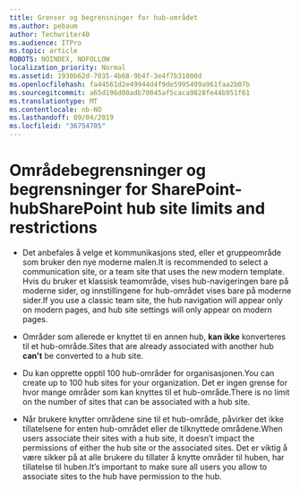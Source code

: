 ```yaml
---
title: Grenser og begrensninger for hub-området
ms.author: pebaum
author: Techwriter40
ms.audience: ITPro
ms.topic: article
ROBOTS: NOINDEX, NOFOLLOW
localization_priority: Normal
ms.assetid: 1930b62d-7035-4b68-9b4f-3e4f7b31000d
ms.openlocfilehash: fa44561d2e49944d4f9de5995499a961faa2b07b
ms.sourcegitcommit: a65d196d00adb70045af5caca9828fe44b951f61
ms.translationtype: MT
ms.contentlocale: nb-NO
ms.lasthandoff: 09/04/2019
ms.locfileid: "36754705"
---
```

# <a name="sharepoint-hub-site-limits-and-restrictions"></a><span data-ttu-id="bc881-102">Områdebegrensninger og begrensninger for SharePoint-hub</span><span class="sxs-lookup"><span data-stu-id="bc881-102">SharePoint hub site limits and restrictions</span></span>

- <span data-ttu-id="bc881-103">Det anbefales å velge et kommunikasjons sted, eller et gruppeområde som bruker den nye moderne malen.</span><span class="sxs-lookup"><span data-stu-id="bc881-103">It is recommended to select a communication site, or a team site that uses the new modern template.</span></span> <span data-ttu-id="bc881-104">Hvis du bruker et klassisk teamområde, vises hub-navigeringen bare på moderne sider, og innstillingene for hub-området vises bare på moderne sider.</span><span class="sxs-lookup"><span data-stu-id="bc881-104">If you use a classic team site, the hub navigation will appear only on modern pages, and hub site settings will only appear on modern pages.</span></span>

- <span data-ttu-id="bc881-105">Områder som allerede er knyttet til en annen hub, **kan ikke** konverteres til et hub-område.</span><span class="sxs-lookup"><span data-stu-id="bc881-105">Sites that are already associated with another hub **can't** be converted to a hub site.</span></span>

- <span data-ttu-id="bc881-106">Du kan opprette opptil 100 hub-områder for organisasjonen.</span><span class="sxs-lookup"><span data-stu-id="bc881-106">You can create up to 100 hub sites for your organization.</span></span> <span data-ttu-id="bc881-107">Det er ingen grense for hvor mange områder som kan knyttes til et hub-område.</span><span class="sxs-lookup"><span data-stu-id="bc881-107">There is no limit on the number of sites that can be associated with a hub site.</span></span>

- <span data-ttu-id="bc881-108">Når brukere knytter områdene sine til et hub-område, påvirker det ikke tillatelsene for enten hub-området eller de tilknyttede områdene.</span><span class="sxs-lookup"><span data-stu-id="bc881-108">When users associate their sites with a hub site, it doesn’t impact the permissions of either the hub site or the associated sites.</span></span> <span data-ttu-id="bc881-109">Det er viktig å være sikker på at alle brukere du tillater å knytte områder til huben, har tillatelse til huben.</span><span class="sxs-lookup"><span data-stu-id="bc881-109">It’s important to make sure all users you allow to associate sites to the hub have permission to the hub.</span></span>

